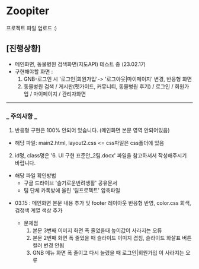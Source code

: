 # Zoopiter

프로젝트 파일 업로드 :)

## [진행상황]

- 메인화면, 동물병원 검색화면(지도API) 테스트 중 (23.02.17)
- 구현해야할 화면 :
  1. GNB-로그인 시 '로그인|회원가입'-> '로그아웃|마이페이지' 변경, 반응형 화면
  2. 동물병원 검색 / 게시판(펫가이드, 커뮤니티, 동물병원 후기) / 로그인 / 회원가입 / 마이페이지 / 관리자화면

---

### _ 주의사항 _

1. 반응형 구현은 100% 안되어 있습니다. (메인화면 본문 영역 안되어있음)

- 해당 파일: main2.html, layout2.css <= css파일은 css폴더에 있음

2. id명, class명은 '6. UI 구현 표준안\_2팀.docx' 파일을 참고하셔서 작성해주시기 바랍니다.

- 해당 파일 확인방법
  - 구글 드라이브 '슬기로운반려생활' 공유문서
  - 팀 단체 카톡방에 올린 '팀프로젝트' 압축파일

* 03.15 : 메인화면 본문 내용 추가 및 footer 레이아웃 반응형 반영, color.css 회색, 검정색 계열 색상 추가

  - 문제점
    1. 본문 3번째 이미지 화면 폭 줄었을때 높이값이 사라지는 오류
    2. 본문 2번째 화면 폭 줄었을 때 슬라이드 이미지 겹침, 슬라이드 화살표 버튼 컬러 변경 안됨
    3. GNB 메뉴 화면 폭 줄이고 다시 늘렸을 때 로그인|회원가입 이 사라지는 오류
